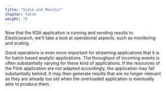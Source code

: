 ```yaml
---
title: "Scale and Monitor"
chapter: false
weight: 70
---
```


Now that the KDA application is running and sending results to Elasticsearch, we'll take a look at operational aspects, such as monitoring and scaling.

Good operations is even more important for streaming applications that it is for batch based analytic applications. The throughput of incoming events is often substantially varying for these kind of applications. If the resources of the Flink application are not adapted accordingly, the application may fall substantially behind. It may then generate results that are no longer relevant as they are already too old when the overloaded application is eventually able to produce them.
